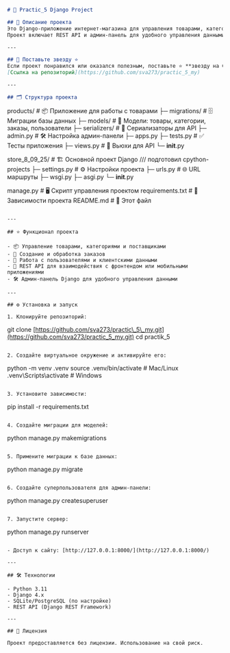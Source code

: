 ```markdown
# 🛒 Practic_5 Django Project

## 🚀 Описание проекта
Это Django-приложение интернет-магазина для управления товарами, категориями, заказами и пользователями.  
Проект включает REST API и админ-панель для удобного управления данными.

---

## 🌟 Поставьте звезду ⭐
Если проект понравился или оказался полезным, поставьте ⭐ **звезду на GitHub**, чтобы поддержать проект!  
[Ссылка на репозиторий](https://github.com/sva273/practic_5_my)

---

## 🗂 Структура проекта

```

products/          # 📦 Приложение для работы с товарами
├─ migrations/     # 🗄 Миграции базы данных
├─ models/         # 📝 Модели: товары, категории, заказы, пользователи
├─ serializers/    # 🔄 Сериализаторы для API
├─ admin.py        # 🛠 Настройка админ-панели
├─ apps.py
├─ tests.py        # ✅ Тесты приложения
├─ views.py        # 👀 Вьюхи для API
└─ **init**.py

store\_8\_09\_25/     # 🏗 Основной проект Django /// подготовил cpython-projects
├─ settings.py     # ⚙️ Настройки проекта
├─ urls.py         # 🌐 URL маршруты
├─ wsgi.py
├─ asgi.py
└─ **init**.py

manage.py           # 🖥 Скрипт управления проектом
requirements.txt    # 📄 Зависимости проекта
README.md           # 📘 Этот файл

```

---

## ⭐ Функционал проекта

- 📦 Управление товарами, категориями и поставщиками  
- 🛒 Создание и обработка заказов  
- 👤 Работа с пользователями и клиентскими данными  
- 🔗 REST API для взаимодействия с фронтендом или мобильными приложениями  
- 🛠 Админ-панель Django для удобного управления данными  

---

## ⚙️ Установка и запуск

1. Клонируйте репозиторий:
```

git clone [https://github.com/sva273/practic\_5\_my.git](https://github.com/sva273/practic_5_my.git)
cd practik\_5

```

2. Создайте виртуальное окружение и активируйте его:
```

python -m venv .venv
source .venv/bin/activate  # Mac/Linux
.venv\Scripts\activate     # Windows

```

3. Установите зависимости:
```

pip install -r requirements.txt

```

4. Создайте миграции для моделей:
```

python manage.py makemigrations

```

5. Примените миграции к базе данных:
```

python manage.py migrate

```

6. Создайте суперпользователя для админ-панели:
```

python manage.py createsuperuser

```

7. Запустите сервер:
```

python manage.py runserver

```

- Доступ к сайту: [http://127.0.0.1:8000/](http://127.0.0.1:8000/)

---

## 🛠 Технологии

- Python 3.11  
- Django 4.x  
- SQLite/PostgreSQL (по настройке)  
- REST API (Django REST Framework)  

---

## 📌 Лицензия

Проект предоставляется без лицензии. Использование на свой риск.
```


